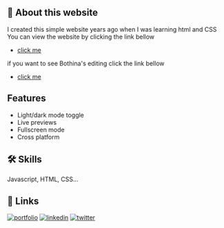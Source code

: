 ## 🚀 About this website
I created this simple website years ago when I was learning html and CSS
You can view the website by clicking the link bellow
 - [click me](https://ahmed-alsonaffi.github.io/simple-website-about-UK-html-css/)

if you want to see Bothina's editing click the link bellow
- [click me](https://bothina-yousof.github.io/simple-website-about-UK-html-css/culture.html)

## Features

- Light/dark mode toggle
- Live previews
- Fullscreen mode
- Cross platform

## 🛠 Skills
Javascript, HTML, CSS...

## 🔗 Links
[![portfolio](https://img.shields.io/badge/my_portfolio-000?style=for-the-badge&logo=ko-fi&logoColor=white)](https://katherineoelsner.com/)
[![linkedin](https://img.shields.io/badge/linkedin-0A66C2?style=for-the-badge&logo=linkedin&logoColor=white)](https://www.linkedin.com/)
[![twitter](https://img.shields.io/badge/twitter-1DA1F2?style=for-the-badge&logo=twitter&logoColor=white)](https://twitter.com/)


